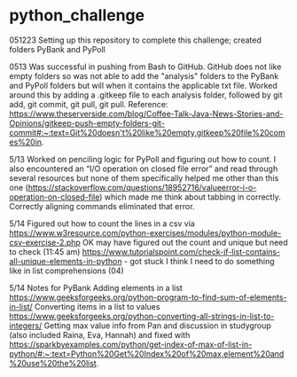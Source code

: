 # python_challenge
051223 Setting up this repository to complete this challenge; created folders PyBank and PyPoll
  
0513 Was successful in pushing from Bash to GitHub.  GitHub does not like empty folders so was not able to add the "analysis" folders to the PyBank and PyPoll folders but will when it contains the applicable txt file. Worked around this by adding a .gitkeep file to each analysis folder, followed by git add, git commit, git pull, git pull.
Reference: https://www.theserverside.com/blog/Coffee-Talk-Java-News-Stories-and-Opinions/gitkeep-push-empty-folders-git-commit#:~:text=Git%20doesn't%20like%20empty,gitkeep%20file%20comes%20in.

5/13 Worked on penciling logic for PyPoll and figuring out how to count.  I also encountered an “I/O operation on closed file error” and read through several resources but none of them specifically helped me other than this one (https://stackoverflow.com/questions/18952716/valueerror-i-o-operation-on-closed-file) which made me think about tabbing in correctly.  Correctly aligning commands eliminated that error.

5/14 Figured out how to count the lines in a csv via https://www.w3resource.com/python-exercises/modules/python-module-csv-exercise-2.php
OK may have figured out the count and unique but need to check (11:45 am)
https://www.tutorialspoint.com/check-if-list-contains-all-unique-elements-in-python - got stuck
I think I need to do something like in list comprehensions (04)

5/14 Notes for PyBank
Adding elements in a list https://www.geeksforgeeks.org/python-program-to-find-sum-of-elements-in-list/
Converting items in a list to values
https://www.geeksforgeeks.org/python-converting-all-strings-in-list-to-integers/
Getting max value info from Pan and discussion in studygroup (also included Raina, Eva, Hannah) and fixed with 
https://sparkbyexamples.com/python/get-index-of-max-of-list-in-python/#:~:text=Python%20Get%20Index%20of%20max,element%20and%20use%20the%20list.

